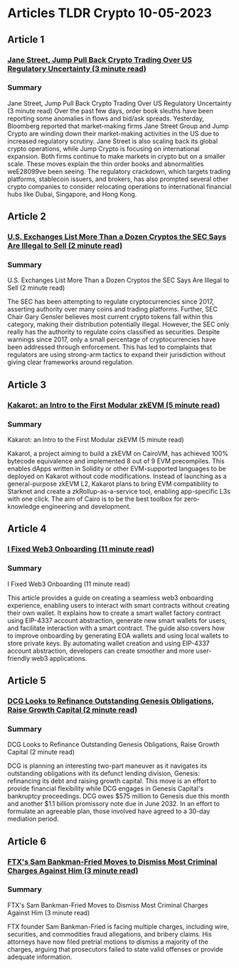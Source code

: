 # Articles TLDR Crypto 10-05-2023

## Article 1
### [Jane Street, Jump Pull Back Crypto Trading Over US Regulatory Uncertainty (3 minute read)](https://tldr.tech)
### Summary 
 Jane Street, Jump Pull Back Crypto Trading Over US Regulatory Uncertainty (3 minute read)</a>
Over the past few days, order book sleuths have been reporting some anomalies in flows and bid/ask spreads. Yesterday, Bloomberg reported that market-making firms Jane Street Group and Jump Crypto are winding down their market-making activities in the US due to increased regulatory scrutiny. Jane Street is also scaling back its global crypto operations, while Jump Crypto is focusing on international expansion. Both firms continue to make markets in crypto but on a smaller scale. These moves explain the thin order books and abnormalities weE28099ve been seeing. The regulatory crackdown, which targets trading platforms, stablecoin issuers, and brokers, has also prompted several other crypto companies to consider relocating operations to international financial hubs like Dubai, Singapore, and Hong Kong.

## Article 2
### [U.S. Exchanges List More Than a Dozen Cryptos the SEC Says Are Illegal to Sell (2 minute read)](https://tldr.tech)
### Summary 
 U.S. Exchanges List More Than a Dozen Cryptos the SEC Says Are Illegal to Sell (2 minute read)

The SEC has been attempting to regulate cryptocurrencies since 2017, asserting authority over many coins and trading platforms. Further, SEC Chair Gary Gensler believes most current crypto tokens fall within this category, making their distribution potentially illegal. However, the SEC only really has the authority to regulate coins classified as securities. Despite warnings since 2017, only a small percentage of cryptocurrencies have been addressed through enforcement. This has led to complaints that regulators are using strong-arm tactics to expand their jurisdiction without giving clear frameworks around regulation.

## Article 3
### [Kakarot: an Intro to the First Modular zkEVM (5 minute read)](https://tldr.tech)
### Summary 
 Kakarot: an Intro to the First Modular zkEVM (5 minute read)

Kakarot, a project aiming to build a zkEVM on CairoVM, has achieved 100% bytecode equivalence and implemented 8 out of 9 EVM precompiles. This enables dApps written in Solidity or other EVM-supported languages to be deployed on Kakarot without code modifications. Instead of launching as a general-purpose zkEVM L2, Kakarot plans to bring EVM compatibility to Starknet and create a zkRollup-as-a-service tool, enabling app-specific L3s with one click. The aim of Cairo is to be the best toolbox for zero-knowledge engineering and development.

## Article 4
### [I Fixed Web3 Onboarding (11 minute read)](https://tldr.tech)
### Summary 
 I Fixed Web3 Onboarding (11 minute read)

This article provides a guide on creating a seamless web3 onboarding experience, enabling users to interact with smart contracts without creating their own wallet. It explains how to create a smart wallet factory contract using EIP-4337 account abstraction, generate new smart wallets for users, and facilitate interaction with a smart contract. The guide also covers how to improve onboarding by generating EOA wallets and using local wallets to store private keys. By automating wallet creation and using EIP-4337 account abstraction, developers can create smoother and more user-friendly web3 applications.

## Article 5
### [DCG Looks to Refinance Outstanding Genesis Obligations, Raise Growth Capital (2 minute read)](https://tldr.tech)
### Summary 
 DCG Looks to Refinance Outstanding Genesis Obligations, Raise Growth Capital (2 minute read)

DCG is planning an interesting two-part maneuver as it navigates its outstanding obligations with its defunct lending division, Genesis: refinancing its debt and raising growth capital. This move is an effort to provide financial flexibility while DCG engages in Genesis Capital's bankruptcy proceedings. DCG owes $575 million to Genesis due this month and another $1.1 billion promissory note due in June 2032. In an effort to formulate an agreeable plan, those involved have agreed to a 30-day mediation period.

## Article 6
### [FTX's Sam Bankman-Fried Moves to Dismiss Most Criminal Charges Against Him (3 minute read)](https://tldr.tech)
### Summary 
 FTX's Sam Bankman-Fried Moves to Dismiss Most Criminal Charges Against Him (3 minute read)

FTX founder Sam Bankman-Fried is facing multiple charges, including wire, securities, and commodities fraud allegations, and bribery claims. His attorneys have now filed pretrial motions to dismiss a majority of the charges, arguing that prosecutors failed to state valid offenses or provide adequate information.

